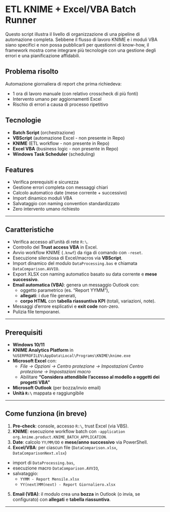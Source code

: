 # ETL KNIME + Excel/VBA Batch Runner

Questo script illustra il livello di organizzazione di una pipeline di automazione completa. 
Sebbene il flusso di lavoro KNIME e i moduli VBA siano specifici e non possa pubblicarli per questionni di know-how, il framework mostra come integrare più tecnologie con una gestione degli errori e una pianificazione affidabili.

##  Problema risolto
Automazione giornaliera di report che prima richiedeva:
- 1 ora di lavoro manuale (con relativo crosscheck di più fonti)
- Intervento umano per aggiornamenti Excel
- Rischio di errori a causa di processo ripetitivo

## Tecnologie
- **Batch Script** (orchestrazione)
- **VBScript** (automazione Excel - non presente in Repo)
- **KNIME** (ETL workflow - non presente in Repo)
- **Excel VBA** (business logic - non presente in Repo)
- **Windows Task Scheduler** (scheduling)

## Features
- Verifica prerequisiti e sicurezza
- Gestione errori completa con messaggi chiari
- Calcolo automatico date (mese corrente + successivo)
- Import dinamico moduli VBA
- Salvataggio con naming convention standardizzato
- Zero intervento umano richiesto

---

## Caratteristiche

- Verifica accesso all’unità di rete `R:\`.
- Controllo del **Trust access VBA** in Excel.
- Avvio workflow KNIME (`.knwf`) da riga di comando con `-reset`.
- Esecuzione silenziosa di Excel/macros via **VBScript**.
- Import dinamico del modulo `DataProcessing.bas` e chiamata `DataComparison.AVVIO`.
- Export XLSX con naming automatico basato su data corrente e **mese successivo**.
- **Email automatica (VBA)**: genera un messaggio Outlook con:
  - oggetto parametrico (es. “Report YYMM”),
  - **allegati**: i due file generati,
  - **corpo HTML** con **tabella riassuntiva KPI** (totali, variazioni, note).
- Messaggi d’errore esplicativi e **exit code** non-zero.
- Pulizia file temporanei.

---

## Prerequisiti

- **Windows 10/11**
- **KNIME Analytics Platform** in  
  `%USERPROFILE%\AppData\Local\Programs\KNIME\knime.exe`
- **Microsoft Excel** con:
  - *File → Opzioni → Centro protezione → Impostazioni Centro protezione → Impostazioni macro*  
  - Abilitare **“Considera attendibile l’accesso al modello a oggetti dei progetti VBA”**
- **Microsoft Outlook** (per bozza/invio email)
- **Unità `R:\`** mappata e raggiungibile

---

## Come funziona (in breve)

1. **Pre-check**: console, accesso `R:\`, trust Excel (via VBS).
2. **KNIME**: esecuzione workflow batch con `-application org.knime.product.KNIME_BATCH_APPLICATION`.
3. **Date**: calcolo `YY/MM/DD` e **mese/anno successivo** via PowerShell.
4. **Excel/VBA**: per ciascun file (`DataComparison.xlsx`, `DataComparisonNext.xlsx`)
 - import di `DataProcessing.bas`,
 - esecuzione macro `DataComparison.AVVIO`,
 - salvataggio:
   - `YYMM - Report Mensile.xlsx`
   - `YY(next)MM(next) - Report Giornaliero.xlsx`
5. **Email (VBA)**: il modulo crea una **bozza** in Outlook (o invia, se configurato) con **allegati** e **tabella riassuntiva**.

---

